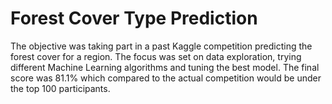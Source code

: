 # Forest Cover Type Prediction
The objective was taking part in a past Kaggle competition predicting the forest cover for a region.
The focus was set on data exploration, trying different Machine Learning algorithms and tuning the best model.
The final score was 81.1% which compared to the actual competition would be under the top 100 participants.
